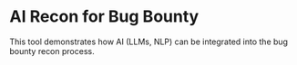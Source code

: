# AI Recon for Bug Bounty

This tool demonstrates how AI (LLMs, NLP) can be integrated into the bug bounty recon process.
